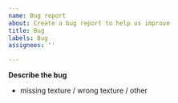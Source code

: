 ```yaml
---
name: Bug report
about: Create a bug report to help us improve
title: Bug
labels: Bug
assignees: ''

---
```


**Describe the bug**
- missing texture / wrong texture / other
